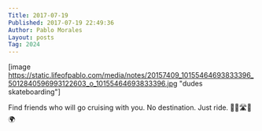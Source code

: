 ```yaml
---
Title: 2017-07-19
Published: 2017-07-19 22:49:36
Author: Pablo Morales
Layout: posts
Tag: 2024
---
```

[image https://static.lifeofpablo.com/media/notes/20157409_10155464693833396_5012840596993122603_o_10155464693833396.jpg "dudes skateboarding"]

Find friends who will go cruising with you. No destination. Just ride. 🏄‍♂️🛣️🚫🌍
